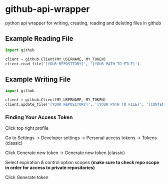 # github-api-wrapper
python api wrapper for writing, creating, reading and deleting files in github


## Example Reading File

```python
import github

client = github.Client(MY_USERNAME, MY_TOKEN)
client.read_file('[YOUR REPOSITORY]', '[YOUR PATH TO FILE]')
```


## Example Writing File

```python
import github

client = github.Client(MY_USERNAME, MY_TOKEN)
client.update_file('[YOUR REPOSITORY]', '[YOUR PATH TO FILE]', '[CONTENT TO WRITE]', '[OPTIONAL COMMIT MESSAGE]')
```


### Finding Your Access Token
Click top right profile

Go to Settings -> Developer settings -> Personal access tokens -> Tokens (classic)

Click Generate new token -> Generate new token (classic)

Select expiration & control option scopes **(make sure to check repo scope in order for access to private repositories)**

Click Generate token
